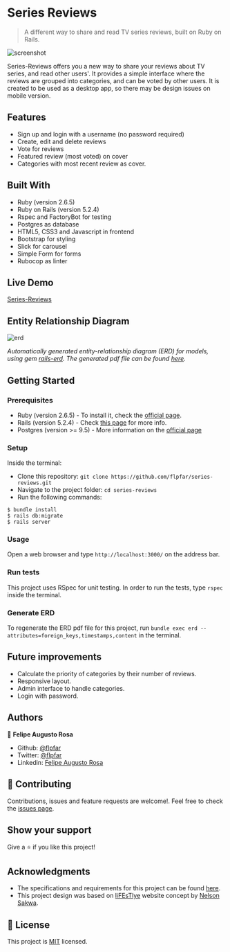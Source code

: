# Series Reviews

 > A different way to share and read TV series reviews, built on Ruby on Rails.

![screenshot](https://user-images.githubusercontent.com/15898299/83561122-b0490000-a4ed-11ea-8266-575c12566bd3.png)

Series-Reviews offers you a new way to share your reviews about TV series, and read other users'. It provides a simple interface where the reviews are grouped into categories, and can be voted by other users.
It is created to be used as a desktop app, so there may be design issues on mobile version.

## Features

- Sign up and login with a username (no password required)
- Create, edit and delete reviews
- Vote for reviews
- Featured review (most voted) on cover
- Categories with most recent review as cover.

## Built With

- Ruby (version 2.6.5)
- Ruby on Rails (version 5.2.4)
- Rspec and FactoryBot for testing
- Postgres as database
- HTML5, CSS3 and Javascript in frontend
- Bootstrap for styling
- Slick for carousel
- Simple Form for forms
- Rubocop as linter

## Live Demo

[Series-Reviews](http://series-reviews.herokuapp.com/)

## Entity Relationship Diagram

![erd](https://user-images.githubusercontent.com/15898299/83570539-99f67080-a4fc-11ea-9068-d05519d5d64e.png)

*Automatically generated entity-relationship diagram (ERD) for models, using gem [rails-erd](https://github.com/voormedia/rails-erd). The generated pdf file can be found [here](/docs/erd.pdf).*


## Getting Started

### Prerequisites

- Ruby (version 2.6.5) - To install it, check the [official page](https://www.ruby-lang.org/en/documentation/installation/).
- Rails (version 5.2.4) - Check [this page](https://www.theodinproject.com/courses/ruby-on-rails/lessons/your-first-rails-application-ruby-on-rails) for more info.
- Postgres (version >= 9.5) - More information on the [official page](https://www.postgresql.org/docs/9.3/tutorial-install.html)

### Setup

Inside the terminal:
- Clone this repository: ` git clone https://github.com/flpfar/series-reviews.git `
- Navigate to the project folder: ` cd series-reviews `
- Run the following commands:
```
$ bundle install
$ rails db:migrate
$ rails server
```

### Usage

Open a web browser and type ` http://localhost:3000/ ` on the address bar.

### Run tests

This project uses RSpec for unit testing. In order to run the tests, type `rspec` inside the terminal.

### Generate ERD

To regenerate the ERD pdf file for this project, run ` bundle exec erd --attributes=foreign_keys,timestamps,content ` in the terminal.

## Future improvements

- Calculate the priority of categories by their number of reviews.
- Responsive layout.
- Admin interface to handle categories.
- Login with password.

## Authors

👤 **Felipe Augusto Rosa**

- Github: [@flpfar](https://github.com/flpfar)
- Twitter: [@flpfar](https://twitter.com/flpfar)
- Linkedin: [Felipe Augusto Rosa](https://www.linkedin.com/in/felipe-augusto-rosa/)

## 🤝 Contributing

Contributions, issues and feature requests are welcome!. Feel free to check the [issues page](https://github.com/flpfar/series-reviews/issues).

## Show your support

Give a ⭐️ if you like this project!

## Acknowledgments
- The specifications and requirements for this project can be found [here](https://www.notion.so/Lifestyle-articles-b82a5f10122b4cec924cd5d4a6cf7561).
- This project design was based on [liFEsTlye](https://www.behance.net/gallery/14554909/liFEsTlye-Mobile-version) website concept by [Nelson Sakwa](https://www.behance.net/sakwadesignstudio).

## 📝 License

This project is [MIT](LICENSE.txt) licensed.